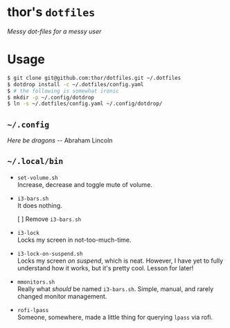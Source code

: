 thor's `dotfiles`
===============

*Messy dot-files for a messy user*


Usage 
===============

```sh
$ git clone git@github.com:thor/dotfiles.git ~/.dotfiles
$ dotdrop install -c ~/.dotfiles/config.yaml
$ # the following is somewhat ironic
$ mkdir -p ~/.config/dotdrop
$ ln -s ~/.dotfiles/config.yaml ~/.config/dotdrop/
```


`~/.config`
-----------

*Here be dragons* -- Abraham Lincoln



`~/.local/bin` 
--------------

-	`set-volume.sh`\
	Increase, decrease and toggle mute of volume.

-	`i3-bars.sh`\
	It does nothing.

	[ ] Remove `i3-bars.sh`

-	`i3-lock`\
	Locks my screen in not-too-much-time.

-	`i3-lock-on-suspend.sh`\
	Locks my screen *on suspend*, which is neat. However, I have yet to fully
	understand how it works, but it's pretty cool. Lesson for later!

-	`mmonitors.sh`\
	Really what *should* be named `i3-bars.sh`. Simple, manual, and rarely
	changed monitor management.

-	`rofi-lpass`\
	Someone, somewhere, made a little thing for querying `lpass` via rofi.


